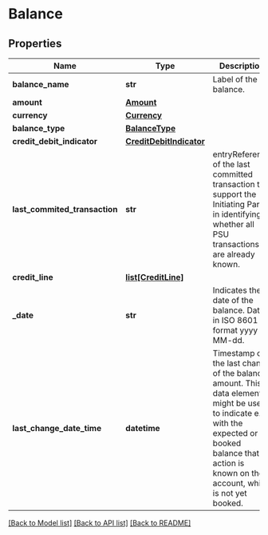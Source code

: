 # Balance

## Properties
Name | Type | Description | Notes
------------ | ------------- | ------------- | -------------
**balance_name** | **str** | Label of the balance.  | [optional] 
**amount** | [**Amount**](Amount.md) |  | 
**currency** | [**Currency**](Currency.md) |  | 
**balance_type** | [**BalanceType**](BalanceType.md) |  | 
**credit_debit_indicator** | [**CreditDebitIndicator**](CreditDebitIndicator.md) |  | 
**last_commited_transaction** | **str** | entryReference of the last committed transaction to support the Initiating Party in identifying whether all PSU transactions are already known.  | [optional] 
**credit_line** | [**list[CreditLine]**](CreditLine.md) |  | [optional] 
**_date** | **str** | Indicates the date of the balance. Date in ISO 8601 format yyyy -MM-dd.  | [optional] 
**last_change_date_time** | **datetime** | Timestamp of the last change of the balance amount. This data element might be used to indicate e.g. with the expected or booked balance that no action is known on the account, which is not yet booked.  | [optional] 

[[Back to Model list]](../README.md#documentation-for-models) [[Back to API list]](../README.md#documentation-for-api-endpoints) [[Back to README]](../README.md)

